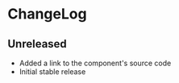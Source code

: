 ChangeLog
=========

Unreleased
-----------------
* Added a link to the component's source code
* Initial stable release
